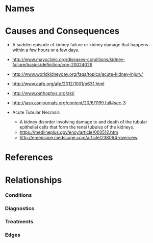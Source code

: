 # Names

# Causes and Consequences

- A sudden episode of kidney failure or kidney damage that happens within a few hours or a few days.
- http://www.mayoclinic.org/diseases-conditions/kidney-failure/basics/definition/con-20024029
- http://www.worldkidneyday.org/faqs/topics/acute-kidney-injury/
- http://www.aafp.org/afp/2012/1001/p631.html
- http://www.pathophys.org/aki/
- http://jasn.asnjournals.org/content/20/6/1199.full#sec-3

- Acute Tubular Necrosis
    - A kidney disorder involving damage to and death of the tubular epithelial cells that form the renal tubules of the kidneys.
    - https://medlineplus.gov/ency/article/000512.htm
    - http://emedicine.medscape.com/article/238064-overview

# References

# Relationships

### Conditions

### Diagnostics

### Treatments

### Edges